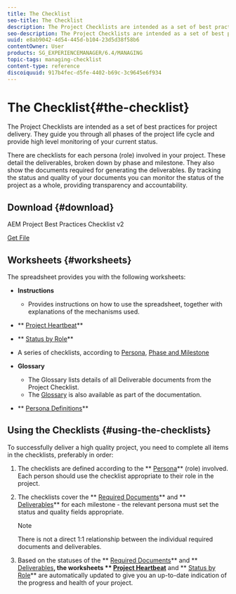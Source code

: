```yaml
---
title: The Checklist
seo-title: The Checklist
description: The Project Checklists are intended as a set of best practices for project delivery. They guide you through all phases of the project life cycle and provide high level monitoring of your current status. 
seo-description: The Project Checklists are intended as a set of best practices for project delivery. They guide you through all phases of the project life cycle and provide high level monitoring of your current status. 
uuid: e8ab9042-4d54-445d-b104-23d5d38f58b6
contentOwner: User
products: SG_EXPERIENCEMANAGER/6.4/MANAGING
topic-tags: managing-checklist
content-type: reference
discoiquuid: 917b4fec-d5fe-4402-b69c-3c9645e6f934
---
```


# The Checklist{#the-checklist}

The Project Checklists are intended as a set of best practices for project delivery. They guide you through all phases of the project life cycle and provide high level monitoring of your current status.

There are checklists for each persona (role) involved in your project. These detail the deliverables, broken down by phase and milestone. They also show the documents required for generating the deliverables. By tracking the status and quality of your documents you can monitor the status of the project as a whole, providing transparency and accountability.

## Download {#download}

AEM Project Best Practices Checklist v2

[Get File](assets/aem_project_bp_checklistv2.xlsx)

## Worksheets {#worksheets}

The spreadsheet provides you with the following worksheets:

* **Instructions**

    * Provides instructions on how to use the spreadsheet, together with explanations of the mechanisms used.

* ** [Project Heartbeat](/help/managing/using/best-practices.md#project-heartbeat-dashboard)**
* ** [Status by Role](/help/managing/using/best-practices.md#status-by-role)**
* A series of checklists, according to [Persona](/help/managing/using/best-practices.md#persona), [Phase and Milestone](/help/managing/using/best-practices.md#phases-and-milestones)

* **Glossary**

    * The Glossary lists details of all Deliverable documents from the Project Checklist. 
    * The [Glossary](/help/managing/using/best-practices-glossary.md) is also available as part of the documentation.

* ** [Persona Definitions](/help/managing/using/best-practices.md#persona)**

## Using the Checklists {#using-the-checklists}

To successfully deliver a high quality project, you need to complete all items in the checklists, preferably in order:

1. The checklists are defined according to the ** [Persona](/help/managing/using/best-practices.md#persona)** (role) involved. Each person should use the checklist appropriate to their role in the project. 
1. The checklists cover the ** [Required Documents](/help/managing/using/best-practices.md#required-documents)** and ** [Deliverables](/help/managing/using/best-practices.md#deliverables)** for each milestone - the relevant persona must set the status and quality fields appropriate.

   >[!NOTE]
   >
   >There is not a direct 1:1 relationship between the individual required documents and deliverables.

1. Based on the statuses of the ** [Required Documents](/help/managing/using/best-practices.md#required-documents)** and ** [Deliverables](/help/managing/using/best-practices.md#deliverables)**, the worksheets ** [Project Heartbeat](/help/managing/using/best-practices.md#project-heartbeat-dashboard)** and ** [Status by Role](/help/managing/using/best-practices.md#status-by-role)** are automatically updated to give you an up-to-date indication of the progress and health of your project.

